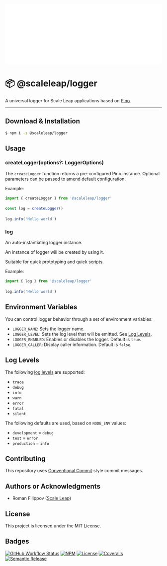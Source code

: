 ![](https://raw.githubusercontent.com/ScaleLeap/logger/master/docs/assets/header.png)

📦 @scaleleap/logger
===================================

A universal logger for Scale Leap applications based on [Pino](https://github.com/pinojs/pino).

---

## Download & Installation

```sh
$ npm i -s @scaleleap/logger
```

## Usage

### createLogger(options?: LoggerOptions)

The `createLogger` function returns a pre-configured Pino instance. Optional parameters can be
passed to amend default configuration.

Example:

```ts
import { createLogger } from '@scaleleap/logger'

const log = createLogger()

log.info('Hello world')
```

### log

An auto-instantiating logger instance.

An instance of logger will be created by using it.

Suitable for quick prototyping and quick scripts.

Example:

```ts
import { log } from '@scaleleap/logger'

log.info('Hello world')
```

## Environment Variables

You can control logger behavior through a set of environment variables:

 * `LOGGER_NAME`: Sets the logger name.
 * `LOGGER_LEVEL`: Sets the log level that will be emitted. See [Log Levels](#log-levels).
 * `LOGGER_ENABLED`: Enables or disables the logger. Default is `true`.
 * `LOGGER_CALLER`: Display caller information. Default is `false`.

## Log Levels

The following [log levels](https://github.com/pinojs/pino/blob/master/docs/api.md#loggerlevel-string-gettersetter) are supported:

* `trace`
* `debug`
* `info`
* `warn`
* `error`
* `fatal`
* `silent`

The following defaults are used, based on `NODE_ENV` values:

* `development` = `debug`
* `test` = `error`
* `production` = `info`

## Contributing

This repository uses [Conventional Commit](https://www.conventionalcommits.org/) style commit messages.

## Authors or Acknowledgments

* Roman Filippov ([Scale Leap](https://www.scaleleap.com))

## License

This project is licensed under the MIT License.

## Badges

[![GitHub Workflow Status](https://img.shields.io/github/workflow/status/ScaleLeap/logger/CI)](https://github.com/ScaleLeap/logger/actions)
[![NPM](https://img.shields.io/npm/v/@scaleleap/logger)](https://npm.im/@scaleleap/logger)
[![License](https://img.shields.io/npm/l/@scaleleap/logger)](./LICENSE)
[![Coveralls](https://img.shields.io/coveralls/github/scaleleap/logger)](https://coveralls.io/github/ScaleLeap/logger)
[![Semantic Release](https://img.shields.io/badge/%20%20%F0%9F%93%A6%F0%9F%9A%80-semantic--release-e10079.svg)](https://github.com/semantic-release/semantic-release)